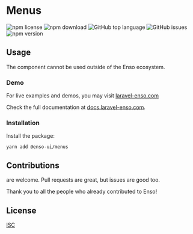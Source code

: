 # Menus

![npm license](https://img.shields.io/npm/l/@enso-ui/menus.svg) 
![npm download](https://img.shields.io/npm/dm/@enso-ui/menus.svg) 
![GitHub top language](https://img.shields.io/github/languages/top/enso-ui/menus.svg) 
![GitHub issues](https://img.shields.io/github/issues/enso-ui/menus.svg) 
![npm version](https://img.shields.io/npm/v/@enso-ui/menus.svg) 

## Usage
The component cannot be used outside of the Enso ecosystem.

### Demo

For live examples and demos, you may visit [laravel-enso.com](https://www.laravel-enso.com)

Check the full documentation at  [docs.laravel-enso.com](https://docs.laravel-enso.com).

### Installation

Install the package:
```
yarn add @enso-ui/menus
```

## Contributions

are welcome. Pull requests are great, but issues are good too.

Thank you to all the people who already contributed to Enso!

## License

[ISC](https://opensource.org/licenses/ISC)
